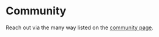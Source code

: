 # Community

Reach out via the many way listed on the [community
page](https://cosmos.network/community).
